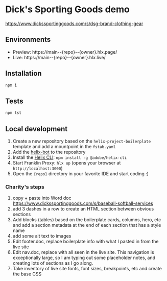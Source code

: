 # Dick's Sporting Goods demo
https://www.dickssportinggoods.com/s/dsg-brand-clothing-gear

## Environments
- Preview: https://main--{repo}--{owner}.hlx.page/
- Live: https://main--{repo}--{owner}.hlx.live/

## Installation

```sh
npm i
```

## Tests

```sh
npm tst
```

## Local development

1. Create a new repository based on the `helix-project-boilerplate` template and add a mountpoint in the `fstab.yaml`
1. Add the [helix-bot](https://github.com/apps/helix-bot) to the repository
1. Install the [Helix CLI](https://github.com/adobe/helix-cli): `npm install -g @adobe/helix-cli`
1. Start Franklin Proxy: `hlx up` (opens your browser at `http://localhost:3000`)
1. Open the `{repo}` directory in your favorite IDE and start coding :)

### Charity's steps
1. copy + paste into Word doc https://www.dickssportinggoods.com/s/baseball-softball-services
2. add 3 dashes in a row to create an HTML section between obvious sections
3. Add blocks (tables) based on the boilerplate cards, columns, hero, etc and add a section metadata at the end of each section that has a style name
4. add some alt text to images
5. Edit footer.doc, replace boilerplate info with what I pasted in from the live site
6. Edit nav.doc, replace with all seen in the live site. This navigation is exceptionally large, so I am typing out some placeholder notes, and creating lots of sections as I go along.
7. Take inventory of live site fonts, font sizes, breakpoints, etc and create the base CSS
